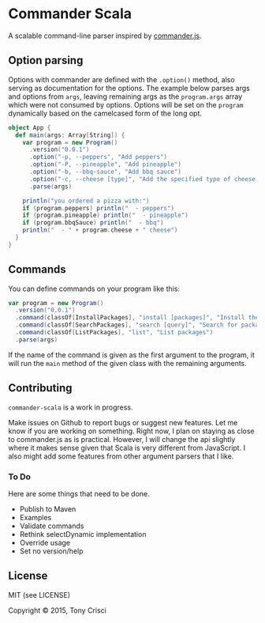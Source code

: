 # Commander Scala

A scalable command-line parser inspired by [commander.js](https://github.com/tj/commander.js).

## Option parsing

 Options with commander are defined with the `.option()` method, also serving as documentation for the options. The example below parses args and options from `args`, leaving remaining args as the `program.args` array which were not consumed by options. Options will be set on the `program` dynamically based on the camelcased form of the long opt.

```scala
object App {
  def main(args: Array[String]) { 
    var program = new Program()
      .version("0.0.1")
      .option("-p, --peppers", "Add peppers")
      .option("-P, --pineapple", "Add pineapple")
      .option("-b, --bbq-sauce", "Add bbq sauce")
      .option("-c, --cheese [type]", "Add the specified type of cheese [marble]", default="marble")
      .parse(args)

    println("you ordered a pizza with:")
    if (program.peppers) println("  - peppers")
    if (program.pineapple) println("  - pineapple")
    if (program.bbqSauce) println("  - bbq")
    println("  - " + program.cheese + " cheese")
  }
}
```

## Commands

You can define commands on your program like this:

```scala
var program = new Program()
  .version("0.0.1")
  .command(classOf[InstallPackages], "install [packages]", "Install the given packages")
  .command(classOf[SearchPackages], "search [query]", "Search for packages")
  .command(classOf[ListPackages], "list", "List packages")
  .parse(args)
```

If the name of the command is given as the first argument to the program, it will run the `main` method of the given class with the remaining arguments.

## Contributing

`commander-scala` is a work in progress.

Make issues on Github to report bugs or suggest new features. Let me know if you are working on something. Right now, I plan on staying as close to commander.js as is practical. However, I will change the api slightly where it makes sense given that Scala is very different from JavaScript. I also might add some features from other argument parsers that I like.

### To Do

Here are some things that need to be done.

* Publish to Maven
* Examples
* Validate commands
* Rethink selectDynamic implementation
* Override usage
* Set no version/help

## License

MIT (see LICENSE)

Copyright © 2015, Tony Crisci
